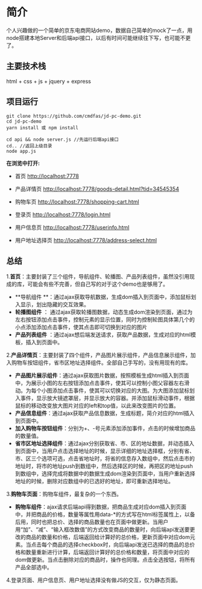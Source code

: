 # 简介

个人兴趣做的一个简单的京东电商网站demo，数据自己简单的mock了一点，用node搭建本地Server和后端api接口，以后有时间可能继续往下写，也可能不更了。

## 主要技术栈

html + css + js + jquery + express

## 项目运行

```
git clone https://github.com/cmdfas/jd-pc-demo.git
cd jd-pc-demo
yarn install 或 npm install

cd api && node server.js //先运行后端api接口
cd.. //返回上级目录
node app.js 
```

**在浏览中打开:**
- 首页 [http://localhost:7778](http://localhost:7778)
- 产品详情页 [http://localhost:7778/goods-detail.html?tid=34545354](http://localhost:7778/goods-detail.html?tid=34545354)
- 购物车页 [http://localhost:7778/shopping-cart.html](http://localhost:7778/shopping-cart.html)

- 登录页 [http://localhost:7778/login.html](http://localhost:7778/login.html)
- 用户信息页 [http://localhost:7778/userinfo.html](http://localhost:7778//userinfo.html)
- 用户地址选择页 [http://localhost:7778/address-select.html](http://localhost:7778/address-select.html)


## 总结

1.**首页**：主要封装了三个组件，导航组件、轮播图、产品列表组件，虽然没引用现成的库，可能会有些不完善，但自己写的对于这个demo也是够用了。  

- **导航组件 **：通过ajax获取导航数据，生成dom插入到页面中，添加鼠标划入显示，划出隐藏的交互效果。
- **轮播图组件** ： 通过ajax获取轮播图数据，动态生成dom渲染到页面，通过为左右按钮添加点击事件，控制元素的显示位置，同时为控制轮图具体第几个的小点添加添加点击事件，使其点击即可切换到对应的图片
- **产品列表组件** ：通过ajax想后端发送请求，获取产品数据，生成对应的html模板，插入到页面中。

2.**产品详情页**：主要封装了四个组件，产品图片展示组件，产品信息展示组件，加入购物车按钮组件，省市区地址选择组件。全部自己手写的，没有用现有的库。   
	
- **产品图片展示组件**：通过ajax获取图片数据，按照模板生成html插入到页面中，为展示小图的左右按钮添加点击事件，使其可以控制小图父容器左右滑动。为每个小图添加点击事件，使其可以切换对应的大图。为大图添加鼠标划入事件，显示放大镜遮罩层，并显示放大的容器。并添加鼠标滑动事件，根据鼠标的移动改变放大图片对应的left和top值，以此来改变图片的位置。
- **产品信息组件**：通过ajax获取产品信息数据，生成标题，简介对应的html插入到页面中。
- **加入购物车按钮组件**：分别为+、-号元素添加添加事件，点击的时候增加商品的数量值。
- **省市区地址选择组件**：通过ajax分别获取省、市、区的地址数据，并动态插入到页面中，当用户点击选择地址的时候，显示详细的地址选择框，分别有省、市、区三个选项可选，点击省地址时，将省的信息存入数组中，然后点击市的地址时，将市的地址push到数组中，然后选择区的时候，再把区的地址push到数组中，选择完成将数据中的数据生成dom渲染到页面中，当用户重新选择地址的时候，删除对应数组中的已选好的地址，即可重新选择地址。 

3.**购物车页面**：购物车组件，最复杂的一个东西。 

- **购物车组件**：ajax请求后端api得到数据，把商品生成对应dom插入到页面中，并把商品的价格，数量等属性用data-\*的方式写在html标签属性上，以备后用，同时也把总价、选择的商品数量也在页面中做更新。当用户用“加”、“减”、“输入框改数值”的方式改变商品的数量时，向后端api发送要更改的商品的数量和价格，后端返回给计算好的总价格，更新页面中对应dom元素。当点击每个商品的选择checkbox时，向后端api发送已选择的商品的总价格和数量重新进行计算，后端返回计算好的总价格和数量，将页面中对应的dom做更新。当点击删除对应的商品时，操作也同理。点击全选按钮，将所有产品全部选中。

4.登录页面、用户信息页、用户地址选择没有做JS的交互，仅为静态页面。
